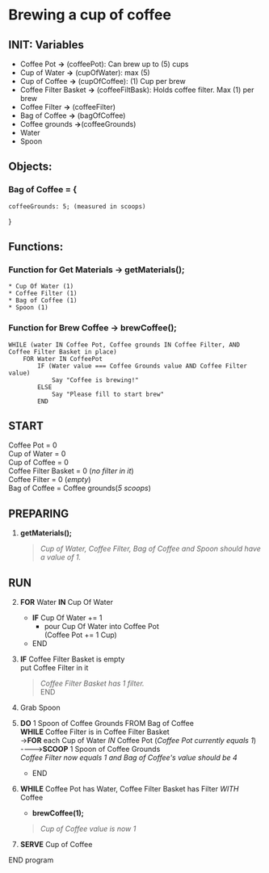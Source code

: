 # Brewing a cup of coffee

## INIT: Variables<br>
* Coffee Pot **->** (coffeePot): Can brew up to (5) cups<br>
* Cup of Water **->** (cupOfWater): max (5)<br>
* Cup of Coffee **->** (cupOfCoffee): (1) Cup per brew
* Coffee Filter Basket **->** (coffeeFiltBask): Holds coffee filter. Max (1) per brew<br>
* Coffee Filter **->** (coffeeFilter)<br>
* Bag of Coffee **->** (bagOfCoffee)<br>
* Coffee grounds **->**(coffeeGrounds)<br>
* Water <br>
* Spoon

## Objects:
### Bag of Coffee = {
    coffeeGrounds: 5; (measured in scoops)
}

## Functions: <br>

### Function for Get Materials -> getMaterials();
    * Cup Of Water (1)
    * Coffee Filter (1)
    * Bag of Coffee (1)
    * Spoon (1) 

### Function for Brew Coffee -> brewCoffee();
    WHILE (water IN Coffee Pot, Coffee grounds IN Coffee Filter, AND Coffee Filter Basket in place) 
        FOR Water IN CoffeePot
            IF (Water value === Coffee Grounds value AND Coffee Filter value)
                Say "Coffee is brewing!"
            ELSE
                Say "Please fill to start brew"
            END


## START
Coffee Pot = 0<br>
Cup of Water = 0<br>
Cup of Coffee = 0<br>
Coffee Filter Basket = 0 (*no filter in it*)<br>
Coffee Filter = 0 (*empty*)<br>
Bag of Coffee = Coffee grounds(*5 scoops*)

## PREPARING
1. **getMaterials();**
    >*Cup of Water, Coffee Filter, Bag of Coffee and Spoon should have a value of 1.*

## RUN
2. **FOR** Water **IN** Cup Of Water
    * **IF** Cup Of Water += 1
        * pour Cup Of Water into Coffee Pot<br> (Coffee Pot += 1 Cup)
    * END

3.  **IF** Coffee Filter Basket is empty<br>
    put Coffee Filter in it<br>
    >*Coffee Filter Basket has 1 filter.*<br>
        END

4. Grab Spoon 
5. **DO** 1 Spoon of Coffee Grounds FROM Bag of Coffee<br>
    **WHILE** Coffee Filter is in Coffee Filter Basket<br>
         ->**FOR** each Cup of Water *IN* Coffee Pot (*Coffee Pot currently equals 1*)<br>
            ---->**SCOOP** 1 Spoon of Coffee Grounds<br>
             *Coffee Filter now equals 1 and Bag of Coffee's value should be 4*
    * END
8. **WHILE** Coffee Pot has Water, Coffee Filter Basket has Filter *WITH* Coffee
    * **brewCoffee(1);**
    >*Cup of Coffee value is now 1*

9. **SERVE** Cup of Coffee

END program